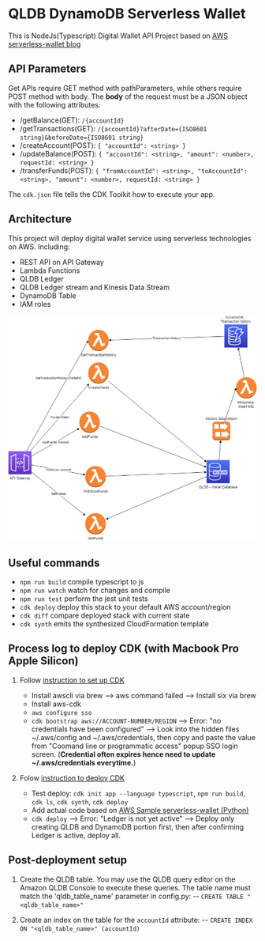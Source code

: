 # QLDB DynamoDB Serverless Wallet

This is NodeJs(Typescript) Digital Wallet API Project based on [AWS serverless-wallet blog](https://aws.amazon.com/blogs/architecture/building-a-serverless-wallet-service-for-in-game-currency/)

## API Parameters

Get APIs require GET method with pathParameters, while others require POST method with body.
The **body** of the request must be a JSON object with the following attributes:

- /getBalance(GET): `/{accountId}`
- /getTransactions(GET): `/{accountId}?afterDate={ISO8601 string}&beforeDate={ISO8601 string}`
- /createAccount(POST): `{ "accountId": <string> }`
- /updateBalance(POST): `{ "accountId": <string>, "amount": <number>, requestId: <string> }`
- /transferFunds(POST): `{ "fromAccountId": <string>, "toAccountId": <string>, "amount": <number>, requestId: <string> }`

The `cdk.json` file tells the CDK Toolkit how to execute your app.

## Architecture

This project will deploy digital wallet service using serverless technologies on AWS.
Including:

- REST API on API Gateway
- Lambda Functions
- QLDB Ledger
- QLDB Ledger stream and Kinesis Data Stream
- DynamoDB Table
- IAM roles

![architecture diagram](/readme-architecture.png)

## Useful commands

- `npm run build` compile typescript to js
- `npm run watch` watch for changes and compile
- `npm run test` perform the jest unit tests
- `cdk deploy` deploy this stack to your default AWS account/region
- `cdk diff` compare deployed stack with current state
- `cdk synth` emits the synthesized CloudFormation template

## Process log to deploy CDK (with Macbook Pro Apple Silicon)

1. Follow [instruction to set up CDK](https://docs.aws.amazon.com/cdk/v2/guide/getting_started.html)

   - Install awscli via brew --> aws command failed --> Install six via brew
   - Install aws-cdk
   - `aws configure sso`
   - `cdk bootstrap aws://ACCOUNT-NUMBER/REGION` --> Error: "no credentials have been configured" --> Look into the hidden files ~/.aws/config and ~/.aws/credentials, then copy and paste the value from "Coomand line or programmatic access" popup SSO login screen. (**Credential often expires hence need to update ~/.aws/credentials everytime.**)

2. Folow [instruction to deploy CDK](https://docs.aws.amazon.com/cdk/v2/guide/hello_world.html)

   - Test deploy: `cdk init app --language typescript`, `npm run build`, `cdk ls`, `cdk synth`, `cdk deploy`
   - Add actual code based on [AWS Sample serverless-wallet (Python)](https://github.com/aws-samples/serverless-wallet)
   - `cdk deploy` --> Error: "Ledger is not yet active" --> Deploy only creating QLDB and DynamoDB portion first, then after confirming Ledger is active, deploy all.

## Post-deployment setup

1. Create the QLDB table. You may use the QLDB query editor on the Amazon QLDB Console to execute these queries. The table name must match the 'qldb_table_name' parameter in config.py:
   -- `CREATE TABLE "<qldb_table_name>"`

2. Create an index on the table for the `accountId` attribute:
   -- `CREATE INDEX ON "<qldb_table_name>" (accountId)`
